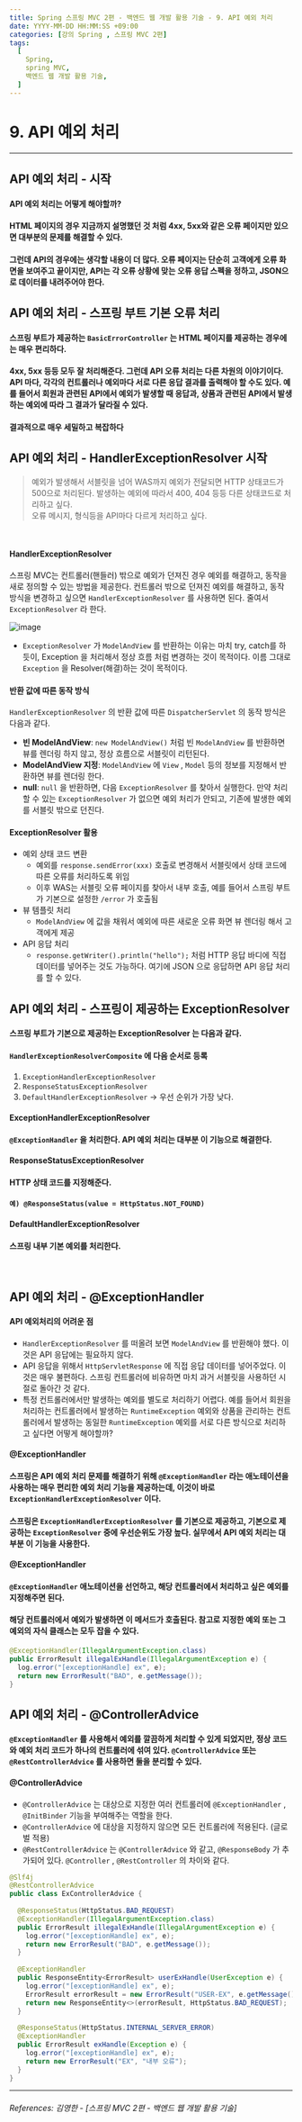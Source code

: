 ```yaml
---
title: Spring 스프링 MVC 2편 - 백엔드 웹 개발 활용 기술 - 9. API 예외 처리
date: YYYY-MM-DD HH:MM:SS +09:00
categories: [강의 Spring , 스프링 MVC 2편]
tags:
  [
    Spring,
    spring MVC,
    백엔드 웹 개발 활용 기술,
  ]
---
```


# 9. API 예외 처리

----

## API 예외 처리 - 시작

#### API 예외 처리는 어떻게 해야할까?<br>

#### HTML 페이지의 경우 지금까지 설명했던 것 처럼 4xx, 5xx와 같은 오류 페이지만 있으면 대부분의 문제를 해결할 수 있다.
#### 그런데 API의 경우에는 생각할 내용이 더 많다. 오류 페이지는 단순히 고객에게 오류 화면을 보여주고 끝이지만, API는 각 오류 상황에 맞는 오류 응답 스펙을 정하고, JSON으로 데이터를 내려주어야 한다.

## API 예외 처리 - 스프링 부트 기본 오류 처리
#### 스프링 부트가 제공하는 `BasicErrorController` 는 HTML 페이지를 제공하는 경우에는 매우 편리하다. 
#### 4xx, 5xx 등등 모두 잘 처리해준다. 그런데 API 오류 처리는 다른 차원의 이야기이다. API 마다, 각각의 컨트롤러나 예외마다 서로 다른 응답 결과를 출력해야 할 수도 있다. 예를 들어서 회원과 관련된 API에서 예외가 발생할 때 응답과, 상품과 관련된 API에서 발생하는 예외에 따라 그 결과가 달라질 수 있다. 
#### 결과적으로 매우 세밀하고 복잡하다

## API 예외 처리 - HandlerExceptionResolver 시작
> 예외가 발생해서 서블릿을 넘어 WAS까지 예외가 전달되면 HTTP 상태코드가 500으로 처리된다. 
발생하는 예외에 따라서 400, 404 등등 다른 상태코드로 처리하고 싶다.  
> 오류 메시지, 형식등을 API마다 다르게 처리하고 싶다.
<br>

#### **HandlerExceptionResolver**
스프링 MVC는 컨트롤러(핸들러) 밖으로 예외가 던져진 경우 예외를 해결하고, 동작을 새로 정의할 수 있는
방법을 제공한다. 컨트롤러 밖으로 던져진 예외를 해결하고, 동작 방식을 변경하고 싶으면
`HandlerExceptionResolver` 를 사용하면 된다. 줄여서 `ExceptionResolver` 라 한다.

![image](https://github.com/tomy8964/CodingTestExercise/assets/103511161/b3924e02-8baa-4de5-9372-b47ff4643ae4)


* `ExceptionResolver` 가 `ModelAndView` 를 반환하는 이유는 마치 try, catch를 하듯이, Exception 을 처리해서 정상 흐름 처럼 변경하는 것이 목적이다. 이름 그대로 `Exception` 을 Resolver(해결)하는 것이 목적이다.

#### 반환 값에 따른 동작 방식
`HandlerExceptionResolver` 의 반환 값에 따른 `DispatcherServlet` 의 동작 방식은 다음과 같다.  
* **빈 ModelAndView**: `new ModelAndView()` 처럼 빈 `ModelAndView` 를 반환하면 뷰를 렌더링 하지
않고, 정상 흐름으로 서블릿이 리턴된다.
* **ModelAndView 지정**: `ModelAndView` 에 `View` , `Model` 등의 정보를 지정해서 반환하면 뷰를 렌더링
한다.
* **null**: `null` 을 반환하면, 다음 `ExceptionResolver` 를 찾아서 실행한다. 만약 처리할 수 있는
`ExceptionResolver` 가 없으면 예외 처리가 안되고, 기존에 발생한 예외를 서블릿 밖으로 던진다.

#### **ExceptionResolver 활용**
* 예외 상태 코드 변환
  * 예외를 `response.sendError(xxx)` 호출로 변경해서 서블릿에서 상태 코드에 따른 오류를
처리하도록 위임
  * 이후 WAS는 서블릿 오류 페이지를 찾아서 내부 호출, 예를 들어서 스프링 부트가 기본으로 설정한 `/error` 가 호출됨
* 뷰 템플릿 처리
  * `ModelAndView` 에 값을 채워서 예외에 따른 새로운 오류 화면 뷰 렌더링 해서 고객에게 제공
* API 응답 처리
  * `response.getWriter().println("hello");` 처럼 HTTP 응답 바디에 직접 데이터를 넣어주는
것도 가능하다. 여기에 JSON 으로 응답하면 API 응답 처리를 할 수 있다.

## API 예외 처리 - 스프링이 제공하는 ExceptionResolver

#### 스프링 부트가 기본으로 제공하는 ExceptionResolver 는 다음과 같다.
#### `HandlerExceptionResolverComposite` 에 다음 순서로 등록
1. `ExceptionHandlerExceptionResolver`
2. `ResponseStatusExceptionResolver`
3. `DefaultHandlerExceptionResolver` -> 우선 순위가 가장 낮다.

#### **ExceptionHandlerExceptionResolver**
#### `@ExceptionHandler` 을 처리한다. API 예외 처리는 대부분 이 기능으로 해결한다.
#### **ResponseStatusExceptionResolver**
#### HTTP 상태 코드를 지정해준다.
#### `예) @ResponseStatus(value = HttpStatus.NOT_FOUND)`
#### **DefaultHandlerExceptionResolver**
#### 스프링 내부 기본 예외를 처리한다.
<br>

## API 예외 처리 - @ExceptionHandler

#### **API 예외처리의 어려운 점**
* `HandlerExceptionResolver` 를 떠올려 보면 `ModelAndView` 를 반환해야 했다. 이것은 API 응답에는 필요하지 않다.
* API 응답을 위해서 `HttpServletResponse` 에 직접 응답 데이터를 넣어주었다. 이것은 매우 불편하다. 
스프링 컨트롤러에 비유하면 마치 과거 서블릿을 사용하던 시절로 돌아간 것 같다.
* 특정 컨트롤러에서만 발생하는 예외를 별도로 처리하기 어렵다. 예를 들어서 회원을 처리하는 컨트롤러에서
발생하는 `RuntimeException` 예외와 상품을 관리하는 컨트롤러에서 발생하는 동일한
`RuntimeException` 예외를 서로 다른 방식으로 처리하고 싶다면 어떻게 해야할까?

#### **@ExceptionHandler**
#### 스프링은 API 예외 처리 문제를 해결하기 위해 `@ExceptionHandler` 라는 애노테이션을 사용하는 매우 편리한 예외 처리 기능을 제공하는데, 이것이 바로 `ExceptionHandlerExceptionResolver` 이다. 
#### 스프링은 `ExceptionHandlerExceptionResolver` 를 기본으로 제공하고, 기본으로 제공하는 `ExceptionResolver` 중에 우선순위도 가장 높다. 실무에서 API 예외 처리는 대부분 이 기능을 사용한다.

#### **@ExceptionHandler**
#### `@ExceptionHandler` 애노테이션을 선언하고, 해당 컨트롤러에서 처리하고 싶은 예외를 지정해주면 된다. 
#### 해당 컨트롤러에서 예외가 발생하면 이 메서드가 호출된다. 참고로 지정한 예외 또는 그 예외의 자식 클래스는 모두 잡을 수 있다.
```java
@ExceptionHandler(IllegalArgumentException.class)
public ErrorResult illegalExHandle(IllegalArgumentException e) {
  log.error("[exceptionHandle] ex", e);
  return new ErrorResult("BAD", e.getMessage());
}
```

## API 예외 처리 - @ControllerAdvice
#### `@ExceptionHandler` 를 사용해서 예외를 깔끔하게 처리할 수 있게 되었지만, 정상 코드와 예외 처리 코드가 하나의 컨트롤러에 섞여 있다. `@ControllerAdvice` 또는 `@RestControllerAdvice` 를 사용하면 둘을 분리할 수 있다.

#### **@ControllerAdvice**
* `@ControllerAdvice` 는 대상으로 지정한 여러 컨트롤러에 `@ExceptionHandler` , `@InitBinder` 기능을
부여해주는 역할을 한다.
* `@ControllerAdvice` 에 대상을 지정하지 않으면 모든 컨트롤러에 적용된다. (글로벌 적용)
* `@RestControllerAdvice` 는 `@ControllerAdvice` 와 같고, `@ResponseBody` 가 추가되어 있다.
`@Controller` , `@RestController` 의 차이와 같다.

```JAVA
@Slf4j
@RestControllerAdvice
public class ExControllerAdvice {
  
  @ResponseStatus(HttpStatus.BAD_REQUEST)
  @ExceptionHandler(IllegalArgumentException.class)
  public ErrorResult illegalExHandle(IllegalArgumentException e) {
    log.error("[exceptionHandle] ex", e);
    return new ErrorResult("BAD", e.getMessage());
  }
  
  @ExceptionHandler
  public ResponseEntity<ErrorResult> userExHandle(UserException e) {
    log.error("[exceptionHandle] ex", e);
    ErrorResult errorResult = new ErrorResult("USER-EX", e.getMessage());
    return new ResponseEntity<>(errorResult, HttpStatus.BAD_REQUEST);
  }
  
  @ResponseStatus(HttpStatus.INTERNAL_SERVER_ERROR)
  @ExceptionHandler
  public ErrorResult exHandle(Exception e) {
    log.error("[exceptionHandle] ex", e);
    return new ErrorResult("EX", "내부 오류");
  }
}
```
----  

###### References: 김영한 - [스프링 MVC 2편 - 백엔드 웹 개발 활용 기술]
